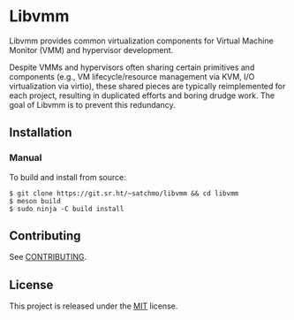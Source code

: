 # **Libvmm**

Libvmm provides common virtualization components for Virtual Machine Monitor
(VMM) and hypervisor development.

Despite VMMs and hypervisors often sharing certain primitives and components
(e.g., VM lifecycle/resource management via KVM, I/O virtualization via
virtio), these shared pieces are typically reimplemented for each project,
resulting in duplicated efforts and boring drudge work. The goal of Libvmm is
to prevent this redundancy.

## **Installation**

### **Manual**
To build and install from source:

```
$ git clone https://git.sr.ht/~satchmo/libvmm && cd libvmm
$ meson build
$ sudo ninja -C build install
```

<!--Make sure that wherever meson installs the library files to (typically-->
<!--/usr/local/) is in `ldconfig`'s path. Otherwise, you'll get a `libvmm.so: No-->
<!--such file or directory` error when running any programs using Libvmm. To fix-->
<!--this, simply add the library path to `ldconfig`'s configuration file:-->

<!--```-->
<!--$ echo "/usr/local/lib" | sudo tee /etc/ld.so.conf.d/local.conf-->
<!--$ sudo ldconfig-->
<!--```-->

<!-- ### **Packages**-->

<!--```-->
<!-- # Arch Linux-->
<!--$ pacman -S libvmm-->

<!-- # Fedora-->
<!--$ dnf install libvmm-->

<!-- # CentOS, RHEL-->
<!--$ yum install libvmm-->

<!-- # Debian, Ubuntu-->
<!--$ apt install libvmm-->
<!--```-->

## **Contributing**
See [CONTRIBUTING](https://git.sr.ht/~satchmo/libvmm/tree/master/CONTRIBUTING.md).

## **License**
This project is released under the [MIT](https://git.sr.ht/~satchmo/libvmm/tree/master/LICENSE) license.

